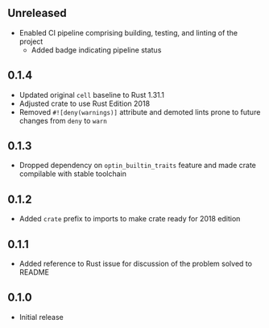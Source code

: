 Unreleased
----------
- Enabled CI pipeline comprising building, testing, and linting of the
  project
  - Added badge indicating pipeline status


0.1.4
-----
- Updated original `cell` baseline to Rust 1.31.1
- Adjusted crate to use Rust Edition 2018
- Removed `#![deny(warnings)]` attribute and demoted lints prone to
  future changes from `deny` to `warn`


0.1.3
-----
- Dropped dependency on `optin_builtin_traits` feature and made crate
  compilable with stable toolchain


0.1.2
-----
- Added `crate` prefix to imports to make crate ready for 2018 edition


0.1.1
-----
- Added reference to Rust issue for discussion of the problem solved
  to README


0.1.0
-----
- Initial release
